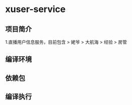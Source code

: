 # xuser-service

## 项目简介
1.直播用户信息服务，目前包含
    > 姥爷
    > 大航海
    > 经验
    > 房管

## 编译环境


## 依赖包


## 编译执行
